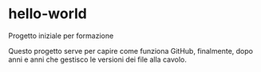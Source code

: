 # hello-world
Progetto iniziale per formazione

Questo progetto serve per capire come funziona GitHub, finalmente, dopo anni e anni che gestisco le versioni dei file alla cavolo.

